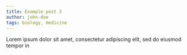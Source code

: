 ```yaml
---
title: Example post 3
author: john-doe
tags: biology, medicine
---
```


Lorem ipsum dolor sit amet, consectetur adipiscing elit, sed do eiusmod tempor in
